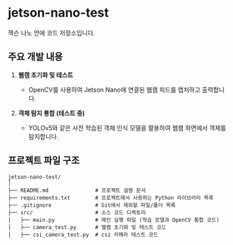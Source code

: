 # jetson-nano-test
잭슨 나노 안에 코드 저장소입니다.

## 주요 개발 내용
1. **웹캠 초기화 및 테스트**
   - OpenCV를 사용하여 Jetson Nano에 연결된 웹캠 피드를 캡처하고 출력합니다.

2. **객체 탐지 통합 (테스트 중)**
   - YOLOv5와 같은 사전 학습된 객체 인식 모델을 활용하여 웹캠 화면에서 객체를 탐지합니다.




## 프로젝트 파일 구조
```plaintext
jetson-nano-test/
│
├── README.md               # 프로젝트 설명 문서
├── requirements.txt        # 프로젝트에서 사용하는 Python 라이브러리 목록
├── .gitignore              # Git에서 제외할 파일/폴더 목록
├── src/                    # 소스 코드 디렉토리
│   ├── main.py             # 메인 실행 파일 (학습 모델과 OpenCV 통합 코드)
│   ├── camera_test.py      # 웹캠 초기화 및 테스트 코드
│   ├── csi_camera_test.py  # csi 카메라 테스트 코드






